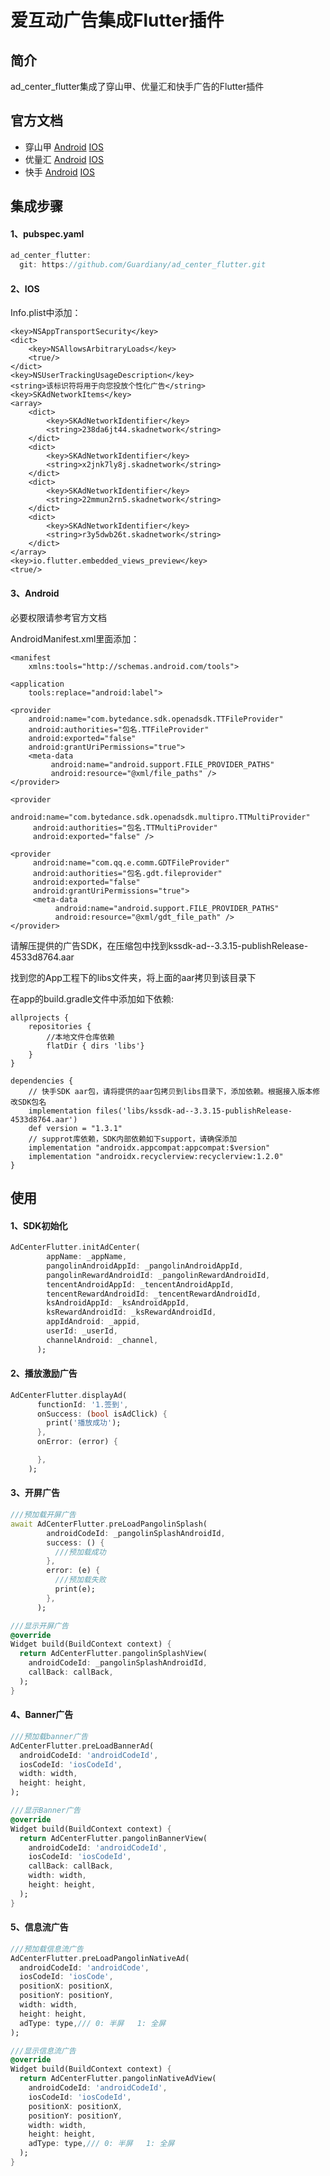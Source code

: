 # 爱互动广告集成Flutter插件

## 简介
  ad_center_flutter集成了穿山甲、优量汇和快手广告的Flutter插件

## 官方文档
* 穿山甲
[Android](https://www.pangle.cn/union/media/union/download/detail?id=4&docId=5de8d9b3b1afac0012933105&osType=android)
[IOS](https://www.pangle.cn/union/media/union/download/detail?id=16&osType=ios)
* 优量汇
[Android](https://developers.adnet.qq.com/doc/android/access_doc)
[IOS](https://developers.adnet.qq.com/doc/ios/guide)
* 快手
[Android](https://static.yximgs.com/udata/pkg/KS-Android-KSAdSDk/doc/Android-AdSDK-3316.pdf)
[IOS](https://static.yximgs.com/udata/pkg/KSAdSDKTarGz/doc/ksadsdk-iOS-readme-ad-3.3.16.pdf)

## 集成步骤
#### 1、pubspec.yaml
```Dart
ad_center_flutter:
  git: https://github.com/Guardiany/ad_center_flutter.git
```

#### 2、IOS
Info.plist中添加：
```
<key>NSAppTransportSecurity</key>
<dict>
    <key>NSAllowsArbitraryLoads</key>
	<true/>
</dict>
<key>NSUserTrackingUsageDescription</key>
<string>该标识符将用于向您投放个性化广告</string>
<key>SKAdNetworkItems</key>
<array>
    <dict>
        <key>SKAdNetworkIdentifier</key>
        <string>238da6jt44.skadnetwork</string>
    </dict>
    <dict>
        <key>SKAdNetworkIdentifier</key>
        <string>x2jnk7ly8j.skadnetwork</string>
    </dict>
    <dict>
        <key>SKAdNetworkIdentifier</key>
        <string>22mmun2rn5.skadnetwork</string>
    </dict>
    <dict>
        <key>SKAdNetworkIdentifier</key>
        <string>r3y5dwb26t.skadnetwork</string>
    </dict>
</array>
<key>io.flutter.embedded_views_preview</key>
<true/>
```

#### 3、Android
必要权限请参考官方文档

AndroidManifest.xml里面添加：
```
<manifest
    xmlns:tools="http://schemas.android.com/tools">

<application
    tools:replace="android:label">

<provider
    android:name="com.bytedance.sdk.openadsdk.TTFileProvider"
    android:authorities="包名.TTFileProvider"
    android:exported="false"
    android:grantUriPermissions="true">
    <meta-data
         android:name="android.support.FILE_PROVIDER_PATHS"
         android:resource="@xml/file_paths" />
</provider>

<provider
     android:name="com.bytedance.sdk.openadsdk.multipro.TTMultiProvider"
     android:authorities="包名.TTMultiProvider"
     android:exported="false" />

<provider
     android:name="com.qq.e.comm.GDTFileProvider"
     android:authorities="包名.gdt.fileprovider"
     android:exported="false"
     android:grantUriPermissions="true">
     <meta-data
          android:name="android.support.FILE_PROVIDER_PATHS"
          android:resource="@xml/gdt_file_path" />
</provider>
```
请解压提供的⼴告SDK，在压缩包中找到kssdk-ad--3.3.15-publishRelease-4533d8764.aar

找到您的App⼯程下的libs⽂件夹，将上⾯的aar拷⻉到该⽬录下

在app的build.gradle⽂件中添加如下依赖:
```
allprojects {
    repositories {
        //本地⽂件仓库依赖
        flatDir { dirs 'libs'}
    }
}

dependencies {
    // 快⼿SDK aar包，请将提供的aar包拷⻉到libs⽬录下，添加依赖。根据接⼊版本修改SDK包名
    implementation files('libs/kssdk-ad--3.3.15-publishRelease-4533d8764.aar')
    def version = "1.3.1"
    // supprot库依赖，SDK内部依赖如下support，请确保添加
    implementation "androidx.appcompat:appcompat:$version"
    implementation "androidx.recyclerview:recyclerview:1.2.0"
}
```

## 使用

#### 1、SDK初始化
```Dart
AdCenterFlutter.initAdCenter(
        appName: _appName,
        pangolinAndroidAppId: _pangolinAndroidAppId,
        pangolinRewardAndroidId: _pangolinRewardAndroidId,
        tencentAndroidAppId: _tencentAndroidAppId,
        tencentRewardAndroidId: _tencentRewardAndroidId,
        ksAndroidAppId: _ksAndroidAppId,
        ksRewardAndroidId: _ksRewardAndroidId,
        appIdAndroid: _appid,
        userId: _userId,
        channelAndroid: _channel,
      );
```

#### 2、播放激励广告
```Dart
AdCenterFlutter.displayAd(
      functionId: '1.签到',
      onSuccess: (bool isAdClick) {
        print('播放成功');
      },
      onError: (error) {

      },
    );
```

#### 3、开屏广告
```Dart
///预加载开屏广告
await AdCenterFlutter.preLoadPangolinSplash(
        androidCodeId: _pangolinSplashAndroidId,
        success: () {
          ///预加载成功
        },
        error: (e) {
          ///预加载失败
          print(e);
        },
      );

///显示开屏广告
@override
Widget build(BuildContext context) {
  return AdCenterFlutter.pangolinSplashView(
    androidCodeId: _pangolinSplashAndroidId,
    callBack: callBack,
  );
}
```

#### 4、Banner广告
```Dart
///预加载banner广告
AdCenterFlutter.preLoadBannerAd(
  androidCodeId: 'androidCodeId',
  iosCodeId: 'iosCodeId',
  width: width,
  height: height,
);

///显示Banner广告
@override
Widget build(BuildContext context) {
  return AdCenterFlutter.pangolinBannerView(
    androidCodeId: 'androidCodeId',
    iosCodeId: 'iosCodeId',
    callBack: callBack,
    width: width,
    height: height,
  );
}
```

#### 5、信息流广告
```Dart
///预加载信息流广告
AdCenterFlutter.preLoadPangolinNativeAd(
  androidCodeId: 'androidCode',
  iosCodeId: 'iosCode',
  positionX: positionX,
  positionY: positionY,
  width: width,
  height: height,
  adType: type,/// 0: 半屏   1: 全屏
);

///显示信息流广告
@override
Widget build(BuildContext context) {
  return AdCenterFlutter.pangolinNativeAdView(
    androidCodeId: 'androidCodeId',
    iosCodeId: 'iosCodeId',
    positionX: positionX,
    positionY: positionY,
    width: width,
    height: height,
    adType: type,/// 0: 半屏   1: 全屏
  );
}
```